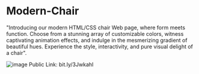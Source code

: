 # Modern-Chair
"Introducing our modern HTML/CSS chair Web page, where form meets function. Choose from a stunning array of customizable colors, witness captivating animation effects, and indulge in the mesmerizing gradient of beautiful hues. Experience the style, interactivity, and pure       visual delight of a chair".

![image](https://github.com/kmishraa/Modern-Chair/assets/104066423/8f34a3d3-5b9b-4ac6-932c-7a39fdd76abf)
Public Link: bit.ly/3JwkahI    
